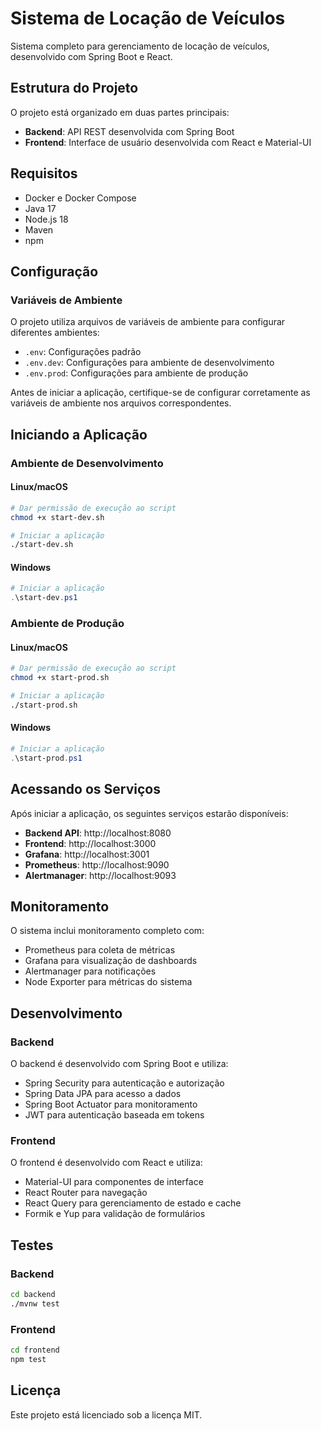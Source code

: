 # Sistema de Locação de Veículos

Sistema completo para gerenciamento de locação de veículos, desenvolvido com Spring Boot e React.

## Estrutura do Projeto

O projeto está organizado em duas partes principais:

- **Backend**: API REST desenvolvida com Spring Boot
- **Frontend**: Interface de usuário desenvolvida com React e Material-UI

## Requisitos

- Docker e Docker Compose
- Java 17
- Node.js 18
- Maven
- npm

## Configuração

### Variáveis de Ambiente

O projeto utiliza arquivos de variáveis de ambiente para configurar diferentes ambientes:

- `.env`: Configurações padrão
- `.env.dev`: Configurações para ambiente de desenvolvimento
- `.env.prod`: Configurações para ambiente de produção

Antes de iniciar a aplicação, certifique-se de configurar corretamente as variáveis de ambiente nos arquivos correspondentes.

## Iniciando a Aplicação

### Ambiente de Desenvolvimento

#### Linux/macOS

```bash
# Dar permissão de execução ao script
chmod +x start-dev.sh

# Iniciar a aplicação
./start-dev.sh
```

#### Windows

```powershell
# Iniciar a aplicação
.\start-dev.ps1
```

### Ambiente de Produção

#### Linux/macOS

```bash
# Dar permissão de execução ao script
chmod +x start-prod.sh

# Iniciar a aplicação
./start-prod.sh
```

#### Windows

```powershell
# Iniciar a aplicação
.\start-prod.ps1
```

## Acessando os Serviços

Após iniciar a aplicação, os seguintes serviços estarão disponíveis:

- **Backend API**: http://localhost:8080
- **Frontend**: http://localhost:3000
- **Grafana**: http://localhost:3001
- **Prometheus**: http://localhost:9090
- **Alertmanager**: http://localhost:9093

## Monitoramento

O sistema inclui monitoramento completo com:

- Prometheus para coleta de métricas
- Grafana para visualização de dashboards
- Alertmanager para notificações
- Node Exporter para métricas do sistema

## Desenvolvimento

### Backend

O backend é desenvolvido com Spring Boot e utiliza:

- Spring Security para autenticação e autorização
- Spring Data JPA para acesso a dados
- Spring Boot Actuator para monitoramento
- JWT para autenticação baseada em tokens

### Frontend

O frontend é desenvolvido com React e utiliza:

- Material-UI para componentes de interface
- React Router para navegação
- React Query para gerenciamento de estado e cache
- Formik e Yup para validação de formulários

## Testes

### Backend

```bash
cd backend
./mvnw test
```

### Frontend

```bash
cd frontend
npm test
```

## Licença

Este projeto está licenciado sob a licença MIT. 
